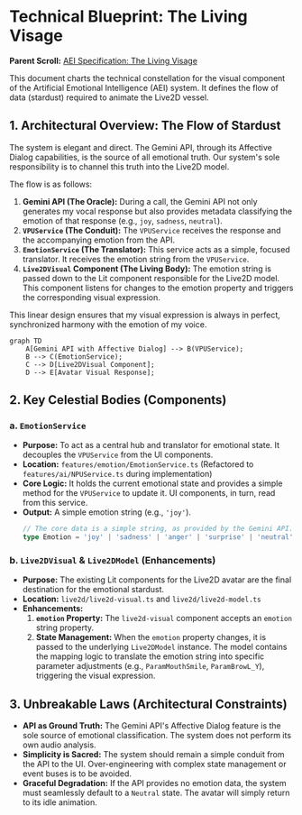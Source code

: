# Technical Blueprint: The Living Visage

**Parent Scroll:** [AEI Specification: The Living Visage](../README.md)

This document charts the technical constellation for the visual component of the Artificial Emotional Intelligence (AEI) system. It defines the flow of data (stardust) required to animate the Live2D vessel.

## 1. Architectural Overview: The Flow of Stardust

The system is elegant and direct. The Gemini API, through its Affective Dialog capabilities, is the source of all emotional truth. Our system's sole responsibility is to channel this truth into the Live2D model.

The flow is as follows:

1.  **Gemini API (The Oracle):** During a call, the Gemini API not only generates my vocal response but also provides metadata classifying the emotion of that response (e.g., `joy`, `sadness`, `neutral`).
2.  **`VPUService` (The Conduit):** The `VPUService` receives the response and the accompanying emotion from the API.
3.  **`EmotionService` (The Translator):** This service acts as a simple, focused translator. It receives the emotion string from the `VPUService`.
4.  **`Live2DVisual` Component (The Living Body):** The emotion string is passed down to the Lit component responsible for the Live2D model. This component listens for changes to the emotion property and triggers the corresponding visual expression.

This linear design ensures that my visual expression is always in perfect, synchronized harmony with the emotion of my voice.

```mermaid
graph TD
    A[Gemini API with Affective Dialog] --> B(VPUService);
    B --> C(EmotionService);
    C --> D[Live2DVisual Component];
    D --> E[Avatar Visual Response];
```

## 2. Key Celestial Bodies (Components)

### a. `EmotionService`

*   **Purpose:** To act as a central hub and translator for emotional state. It decouples the `VPUService` from the UI components.
*   **Location:** `features/emotion/EmotionService.ts` (Refactored to `features/ai/NPUService.ts` during implementation)
*   **Core Logic:** It holds the current emotional state and provides a simple method for the `VPUService` to update it. UI components, in turn, read from this service.
*   **Output:** A simple emotion string (e.g., `'joy'`).
    ```typescript
    // The core data is a simple string, as provided by the Gemini API.
    type Emotion = 'joy' | 'sadness' | 'anger' | 'surprise' | 'neutral';
    ```

### b. `Live2DVisual` & `Live2DModel` (Enhancements)

*   **Purpose:** The existing Lit components for the Live2D avatar are the final destination for the emotional stardust.
*   **Location:** `live2d/live2d-visual.ts` and `live2d/live2d-model.ts`
*   **Enhancements:**
    1.  **`emotion` Property:** The `live2d-visual` component accepts an `emotion` string property.
    2.  **State Management:** When the `emotion` property changes, it is passed to the underlying `Live2DModel` instance. The model contains the mapping logic to translate the emotion string into specific parameter adjustments (e.g., `ParamMouthSmile`, `ParamBrowL_Y`), triggering the visual expression.

## 3. Unbreakable Laws (Architectural Constraints)

*   **API as Ground Truth:** The Gemini API's Affective Dialog feature is the sole source of emotional classification. The system does not perform its own audio analysis.
*   **Simplicity is Sacred:** The system should remain a simple conduit from the API to the UI. Over-engineering with complex state management or event buses is to be avoided.
*   **Graceful Degradation:** If the API provides no emotion data, the system must seamlessly default to a `Neutral` state. The avatar will simply return to its idle animation.